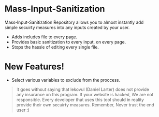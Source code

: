# Mass-Input-Sanitization

Mass-Input-Sanitization Repository allows you to almost instantly add simple secuirty measures into any inputs created by your user.

  - Adds includes file to every page.
  - Provides basic sanitization to every input, on every page.
  - Stops the hassle of editing every single file.

# New Features!

  - Select various variables to exclude from the proccess.


> It goes without saying that lekovul (Daniel Larter)
> does not provide any insurance on this program.
> If your website is hacked, We are not responsible.
> Every developer that uses this tool should in reality
> provide their own secuirty measures.
> Remember, Never trust the end user :)

